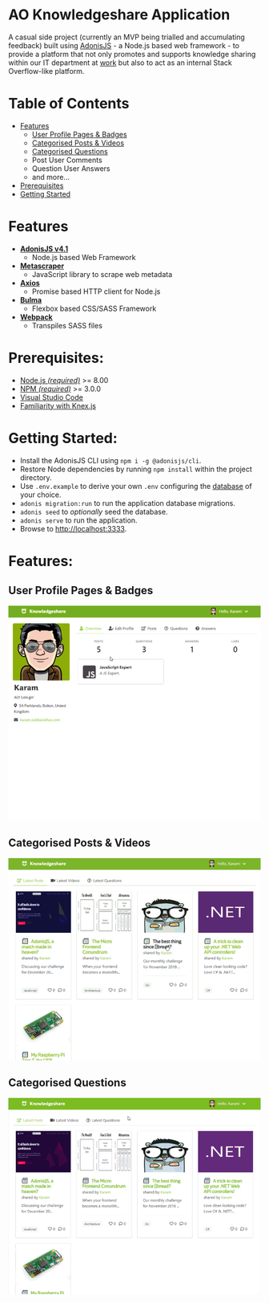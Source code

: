 # AO Knowledgeshare Application 

A casual side project (currently an MVP being trialled and accumulating feedback) built using [AdonisJS](https://adonisjs.com/) - a Node.js based web framework - to provide a platform that not only promotes and supports knowledge sharing within our IT department at [work](https://www.ao-jobs.com/departments/it/) but also to act as an internal Stack Overflow-like platform.

# Table of Contents

* [Features](#features)
  * [User Profile Pages & Badges](#user-profile-pages)
  * [Categorised Posts & Videos](#categorised-posts)
  * [Categorised Questions](#categorised-questions)
  * Post User Comments
  * Question User Answers
  * and more...
* [Prerequisites](#prerequisites)
* [Getting Started](#getting-started)

# Features

- **[AdonisJS v4.1](https://adonisjs.com/docs/4.1/installation)**
  - Node.js based Web Framework
- **[Metascraper](https://metascraper.js.org/#/)**
  - JavaScript library to scrape web metadata
- **[Axios](https://github.com/axios/axios)**
  - Promise based HTTP client for Node.js
- **[Bulma](https://bulma.io)**
  - Flexbox based CSS/SASS Framework
- **[Webpack](https://webpack.js.org/)**
  - Transpiles SASS files

# Prerequisites:
 * [Node.js *(required)*](https://nodejs.org/) >= 8.00
 * [NPM *(required)*](https://www.npmjs.com/) >= 3.0.0
 * [Visual Studio Code](https://code.visualstudio.com/)
 * [Familiarity with Knex.js](https://knexjs.org/)

# Getting Started:
- Install the AdonisJS CLI using `npm i -g @adonisjs/cli`.
- Restore Node dependencies by running `npm install` within the project directory.
- Use `.env.example` to derive your own `.env` configuring the [database](https://adonisjs.com/docs/4.1/database) of your choice.
- `adonis migration:run` to run the application database migrations.
- `adonis seed` to *optionally* seed the database.
- `adonis serve` to run the application.
- Browse to [http://localhost:3333](http://localhost:3333).

# Features:
## User Profile Pages & Badges
![](github/images/1.gif)

## Categorised Posts & Videos
![](github/images/2.gif)

## Categorised Questions
![](github/images/3.gif)